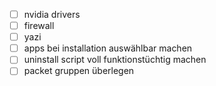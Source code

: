 - [ ] nvidia drivers
- [ ] firewall
- [ ] yazi
- [ ] apps bei installation auswählbar machen
- [ ] uninstall script voll funktionstüchtig machen
- [ ] packet gruppen überlegen
